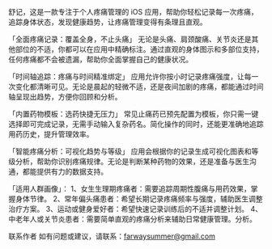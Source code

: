 舒记，这是一款专注于个人疼痛管理的 iOS 应用，帮助你轻松记录每一次疼痛，追踪身体状态，发现健康趋势，让疼痛管理变得有条理且直观。


「全面疼痛记录：覆盖全身，不止头痛」
无论是头痛、肩颈酸痛、关节炎还是其他部位的不适，你都可以在应用中精确标注。通过直观的身体图示和多部位支持，任何疼痛都不会被遗漏，帮助你全面掌握自己的健康状况。


「时间轴追踪：疼痛与时间精准绑定」
应用允许你按小时记录疼痛强度，让每一次变化都清晰可见。无论是晨起的轻微不适，还是夜间加剧的疼痛，都能通过时间轴呈现出趋势，方便你回顾和分析。


「内置药物模板：选药快捷无压力」
常见止痛药已预先配置为模板，你只需一键选择即可完成记录，无需手动输入复杂药名。简化操作的同时，还能更准确地追踪用药历史，提升管理效率。


「智能疼痛分析：可视化趋势与等级」
应用会根据你的记录生成可视化图表和等级分析，帮助你识别疼痛规律。无论是判断某种药物的效果，还是准备与医生沟通，都能提供有力的数据支持。

「适用人群画像」：
1、女生生理期疼痛者：需要追踪周期性腹痛与用药效果，掌握身体节律。
2、常年偏头痛患者：希望长期记录疼痛频率与强度，辅助医生调整治疗方案。
3、运动或健身爱好者：希望快速记录训练后的不适并调整计划。
4、中老年人或关节炎患者：需要简单直观的疼痛分析来辅助日常健康管理。分析。

联系作者
如有问题或建议，请联系：farwaysummer@gmail.com
